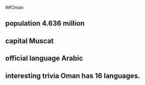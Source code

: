 ##Oman
## population 4.636 million


## capital Muscat

 
## official language Arabic


## interesting trivia Oman has 16 languages.



